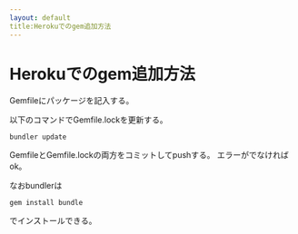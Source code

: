 ```yaml
---
layout: default
title:Herokuでのgem追加方法
---
```


# Herokuでのgem追加方法

Gemfileにパッケージを記入する。

以下のコマンドでGemfile.lockを更新する。

    bundler update

GemfileとGemfile.lockの両方をコミットしてpushする。
エラーがでなければok。

なおbundlerは

    gem install bundle

でインストールできる。

